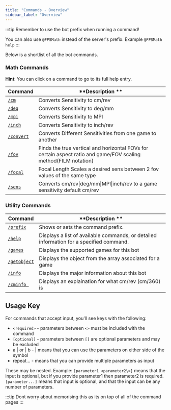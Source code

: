 ```yaml
---
title: "Commands - Overview"
sidebar_label: "Overview"
---
```


:::tip
Remember to use the bot prefix when running a command!

You can also use `@FPSMath` instead of the server's prefix. Example `@FPSMath help`
:::

Below is a shortlist of all the bot commands.

### Math Commands

**Hint**: You can click on a command to go to its full help entry.

| **Command**                      | **Description **                                                                                                |
| -------------------------------- | --------------------------------------------------------------------------------------------------------------- |
| [`/cm`](./math.mdx#cm)           | Converts Sensitivity to cm/rev                                                                                  |
| [`/deg`](./math.mdx#deg)         | Converts Sensitivity to deg/mm                                                                                  |
| [`/mpi`](./math.mdx#mpi)         | Converts Sensitivity to MPI                                                                                     |
| [`/inch`](./math.mdx#inch)       | Converts Sensitivity to inch/rev                                                                                |
| [`/convert`](./math.mdx#convert) | Converts Different Sensitivities from one game to another                                                       |
| [`/fov`](./math.mdx#fov)         | Finds the true vertical and horizontal FOVs for certain aspect ratio and game/FOV scaling method(FILM notation) |
| [`/focal`](./math.mdx#focal)     | Focal Length Scales a desired sens between 2 fov values of the same type                                        |
| [`/sens`](./math.mdx#sens)       | Converts cm/rev\|deg/mm\|MPI\|inch/rev to a game sensitivity default cm/rev                                     |

### Utility Commands

| **Command**                          | **Description **                                                                        |
| ------------------------------------ | --------------------------------------------------------------------------------------- |
| [`/prefix`](./util.mdx#prefix)       | Shows or sets the command prefix.                                                       |
| [`/help`](./util.mdx#help)           | Displays a list of available commands, or detailed information for a specified command. |
| [`/games`](./util.mdx#games)         | Displays the supported games for this bot                                               |
| [`/getobject`](./util.mdx#getobject) | Displays the object from the array associated for a game                                |
| [`/info`](./util.mdx#info)           | Displays the major information about this bot                                           |
| [`/cminfo `](./util.mdx#cminfo)      | Displays an explaination for what cm/rev (cm/360) is                                    |

## Usage Key

For commands that accept input, you'll see keys with the following:

- `<required>` - parameters between `<>` must be included with the command
- `[optional]` - parameters between `[]` are optional parameters and may be excluded
- a | or | b - | means that you can use the parameters on either side of the symbol
- repeat... - means that you can provide multiple parameters as input

These may be nested. Example: `[parameter1 <parameter2\>]` means that the input is optional, but if you provide parameter1 then parameter2 is required. `[parameter...]` means that input is optional, and that the input can be any number of parameters.

:::tip
Dont worry about memorising this as its on top of all of the command pages
:::
